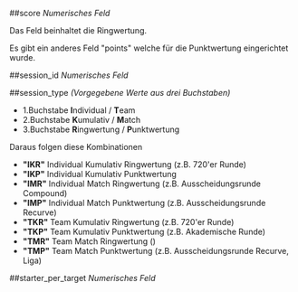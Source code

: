 ##score
*Numerisches Feld*

Das Feld beinhaltet die Ringwertung. 

Es gibt ein anderes Feld "points" welche für die Punktwertung eingerichtet wurde.

##session_id
*Numerisches Feld*

##session_type
*(Vorgegebene Werte aus drei Buchstaben)*
* 1.Buchstabe **I**ndividual / **T**eam
* 2.Buchstabe **K**umulativ / **M**atch
* 3.Buchstabe **R**ingwertung / **P**unktwertung

Daraus folgen diese Kombinationen
* **"IKR"** Individual Kumulativ Ringwertung (z.B. 720'er Runde)
* **"IKP"** Individual Kumulativ Punktwertung
* **"IMR"** Individual Match Ringwertung (z.B. Ausscheidungsrunde Compound)
* **"IMP"** Individual Match Punktwertung (z.B. Ausscheidungsrunde Recurve)
* **"TKR"** Team Kumulativ Ringwertung (z.B. 720'er Runde)
* **"TKP"** Team Kumulativ Punktwertung (z.B. Akademische Runde)
* **"TMR"** Team Match Ringwertung ()
* **"TMP"** Team Match Punktwertung (z.B. Ausscheidungsrunde Recurve, Liga)

##starter_per_target
*Numerisches Feld*
